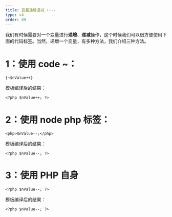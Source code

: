 ```yaml
---
title: 变量递增递减.++--
type: v4
order: 89
---
```


我们有时候需要对一个变量进行**递增**、**递减**操作，这个时候我们可以很方便使用下面的代码标签。当然，递增一个变量，有多种方法，我们介绍三种方法。

# 1：使用 code ~：
~~~
{~$nValue++}   
~~~

模板编译后的结果：
~~~
<?php $nValue++; ?>
~~~

# 2：使用 node php 标签：
~~~
<php>$nValue--;</php>
~~~

模板编译后的结果：
~~~
<?php $nValue--; ?>
~~~

# 3：使用 PHP 自身
~~~
<?php $nValue--; ?>
~~~
  
模板编译后的结果：
~~~
<?php $nValue--; ?>
~~~ 